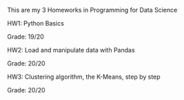 This are my 3 Homeworks in Programming for Data Science

HW1: Python Basics 

  Grade: 19/20

HW2: Load and manipulate data with Pandas

  Grade: 20/20

HW3: Clustering algorithm, the K-Means, step by step

  Grade: 20/20
